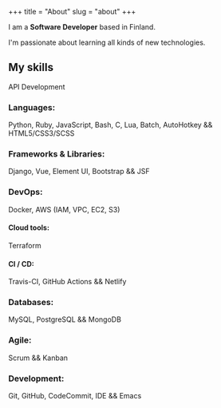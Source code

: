 +++
title = "About"
slug = "about"
+++

I am a **Software Developer** based in Finland.

I'm passionate about learning all kinds of new technologies.

## My skills

API Development

### Languages:

Python, Ruby, JavaScript, Bash, C, Lua, Batch, AutoHotkey && HTML5/CSS3/SCSS

### Frameworks & Libraries:

Django, Vue, Element UI, Bootstrap && JSF

### DevOps:

Docker, AWS (IAM, VPC, EC2, S3)

#### Cloud tools:

Terraform

#### CI / CD:

Travis-CI, GitHub Actions && Netlify

### Databases:

MySQL, PostgreSQL && MongoDB

### Agile:

Scrum && Kanban

### Development:

Git, GitHub, CodeCommit, IDE && Emacs
